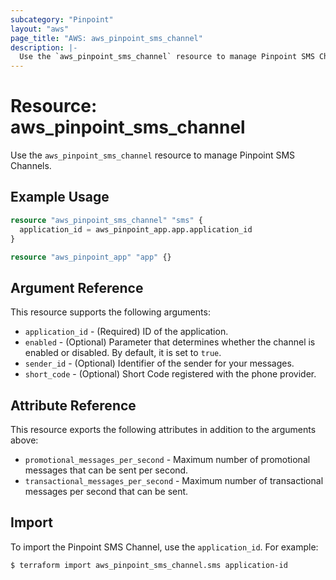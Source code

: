 ```yaml
---
subcategory: "Pinpoint"
layout: "aws"
page_title: "AWS: aws_pinpoint_sms_channel"
description: |-
  Use the `aws_pinpoint_sms_channel` resource to manage Pinpoint SMS Channels.
---
```


# Resource: aws_pinpoint_sms_channel

Use the `aws_pinpoint_sms_channel` resource to manage Pinpoint SMS Channels.

## Example Usage

```terraform
resource "aws_pinpoint_sms_channel" "sms" {
  application_id = aws_pinpoint_app.app.application_id
}

resource "aws_pinpoint_app" "app" {}
```

## Argument Reference

This resource supports the following arguments:

* `application_id` - (Required) ID of the application.
* `enabled` - (Optional) Parameter that determines whether the channel is enabled or disabled. By default, it is set to `true`.
* `sender_id` - (Optional) Identifier of the sender for your messages.
* `short_code` - (Optional) Short Code registered with the phone provider.

## Attribute Reference

This resource exports the following attributes in addition to the arguments above:

* `promotional_messages_per_second` - Maximum number of promotional messages that can be sent per second.
* `transactional_messages_per_second` - Maximum number of transactional messages per second that can be sent.

## Import

To import the Pinpoint SMS Channel, use the `application_id`. For example:

```
$ terraform import aws_pinpoint_sms_channel.sms application-id
```
